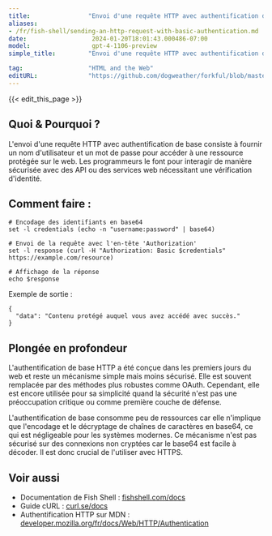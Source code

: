 ```yaml
---
title:                "Envoi d'une requête HTTP avec authentification de base"
aliases:
- /fr/fish-shell/sending-an-http-request-with-basic-authentication.md
date:                  2024-01-20T18:01:43.000486-07:00
model:                 gpt-4-1106-preview
simple_title:         "Envoi d'une requête HTTP avec authentification de base"

tag:                  "HTML and the Web"
editURL:              "https://github.com/dogweather/forkful/blob/master/content/fr/fish-shell/sending-an-http-request-with-basic-authentication.md"
---
```


{{< edit_this_page >}}

## Quoi & Pourquoi ?
L'envoi d'une requête HTTP avec authentification de base consiste à fournir un nom d'utilisateur et un mot de passe pour accéder à une ressource protégée sur le web. Les programmeurs le font pour interagir de manière sécurisée avec des API ou des services web nécessitant une vérification d'identité.

## Comment faire :
```Fish Shell
# Encodage des identifiants en base64
set -l credentials (echo -n "username:password" | base64)

# Envoi de la requête avec l'en-tête 'Authorization'
set -l response (curl -H "Authorization: Basic $credentials" https://example.com/resource)

# Affichage de la réponse
echo $response
```

Exemple de sortie :
```
{
  "data": "Contenu protégé auquel vous avez accédé avec succès."
}
```

## Plongée en profondeur
L'authentification de base HTTP a été conçue dans les premiers jours du web et reste un mécanisme simple mais moins sécurisé. Elle est souvent remplacée par des méthodes plus robustes comme OAuth. Cependant, elle est encore utilisée pour sa simplicité quand la sécurité n'est pas une préoccupation critique ou comme première couche de défense.

L'authentification de base consomme peu de ressources car elle n'implique que l'encodage et le décryptage de chaînes de caractères en base64, ce qui est négligeable pour les systèmes modernes. Ce mécanisme n'est pas sécurisé sur des connexions non cryptées car le base64 est facile à décoder. Il est donc crucial de l'utiliser avec HTTPS.

## Voir aussi
- Documentation de Fish Shell : [fishshell.com/docs](https://fishshell.com/docs/current/index.html)
- Guide cURL : [curl.se/docs](https://curl.se/docs/)
- Authentification HTTP sur MDN : [developer.mozilla.org/fr/docs/Web/HTTP/Authentication](https://developer.mozilla.org/fr/docs/Web/HTTP/Authentication)

